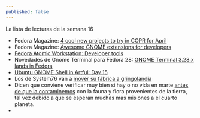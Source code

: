 ```yaml
---
published: false
---
```

La lista de lecturas de la semana 16


- Fedora Magazine: [4 cool new projects to try in COPR for April](https://fedoramagazine.org/4-try-copr-april-2018/)
- Fedora Magazine: [Awesome GNOME extensions for developers](https://fedoramagazine.org/awesome-gnome-extensions-developers/)
- [Fedora Atomic Workstation: Developer tools](https://blogs.gnome.org/mclasen/2018/04/16/fedora-atomic-workstation-developer-tools/)
- Novedades de Gnome Terminal para Fedora 28: [GNOME Terminal 3.28.x lands in Fedora](https://debarshiray.wordpress.com/2018/04/16/gnome-terminal-3-28-x-lands-in-fedora/)
- [Ubuntu GNOME Shell in Artful: Day 15](https://didrocks.fr/2017/10/16/ubuntu-gnome-shell-in-artful-day-15/)
- Los de System76 van a [mover su fábrica a gringolandia](https://opensource.com/article/18/4/system76-us-manufacturing-plant)
- Dicen que conviene verificar muy bien si hay o no vida en marte [antes de que la contaminemos](https://www.zmescience.com/science/news-science/life-on-mars-contamination-16042018/) con la fauna y flora provenientes de la tierra, tal vez debido a que se esperan muchas mas misiones a el cuarto planeta.
- 

